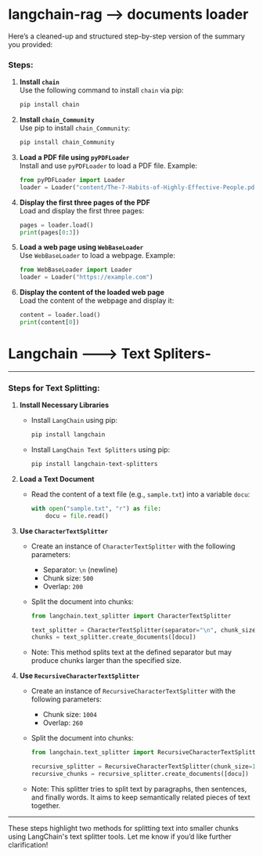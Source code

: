# langchain-rag  --> documents loader
Here’s a cleaned-up and structured step-by-step version of the summary you provided:

### Steps:

1. **Install `chain`**  
   Use the following command to install `chain` via pip:  
   ```bash
   pip install chain
   ```

2. **Install `chain_Community`**  
   Use pip to install `chain_Community`:  
   ```bash
   pip install chain_Community
   ```

3. **Load a PDF file using `pyPDFLoader`**  
   Install and use `pyPDFLoader` to load a PDF file. Example:  
   ```python
   from pyPDFLoader import Loader
   loader = Loader("content/The-7-Habits-of-Highly-Effective-People.pdf")
   ```

4. **Display the first three pages of the PDF**  
   Load and display the first three pages:  
   ```python
   pages = loader.load()
   print(pages[0:3])
   ```

5. **Load a web page using `WebBaseLoader`**  
   Use `WebBaseLoader` to load a webpage. Example:  
   ```python
   from WebBaseLoader import Loader
   loader = Loader("https://example.com")
   ```

6. **Display the content of the loaded web page**  
   Load the content of the webpage and display it:  
   ```python
   content = loader.load()
   print(content[0])
   ``` 
# Langchain ---> Text Spliters-


---

### Steps for Text Splitting:

1. **Install Necessary Libraries**  
   - Install `LangChain` using pip:  
     ```bash
     pip install langchain
     ```
   - Install `LangChain Text Splitters` using pip:  
     ```bash
     pip install langchain-text-splitters
     ```

2. **Load a Text Document**  
   - Read the content of a text file (e.g., `sample.txt`) into a variable `docu`:  
     ```python
     with open("sample.txt", "r") as file:
         docu = file.read()
     ```

3. **Use `CharacterTextSplitter`**  
   - Create an instance of `CharacterTextSplitter` with the following parameters:  
     - Separator: `\n` (newline)  
     - Chunk size: `500`  
     - Overlap: `200`  
   - Split the document into chunks:  
     ```python
     from langchain.text_splitter import CharacterTextSplitter

     text_splitter = CharacterTextSplitter(separator="\n", chunk_size=500, chunk_overlap=200)
     chunks = text_splitter.create_documents([docu])
     ```

   - Note: This method splits text at the defined separator but may produce chunks larger than the specified size.

4. **Use `RecursiveCharacterTextSplitter`**  
   - Create an instance of `RecursiveCharacterTextSplitter` with the following parameters:  
     - Chunk size: `1004`  
     - Overlap: `260`  
   - Split the document into chunks:  
     ```python
     from langchain.text_splitter import RecursiveCharacterTextSplitter

     recursive_splitter = RecursiveCharacterTextSplitter(chunk_size=1004, chunk_overlap=260)
     recursive_chunks = recursive_splitter.create_documents([docu])
     ```

   - Note: This splitter tries to split text by paragraphs, then sentences, and finally words. It aims to keep semantically related pieces of text together.

---

These steps highlight two methods for splitting text into smaller chunks using LangChain's text splitter tools. Let me know if you’d like further clarification!
